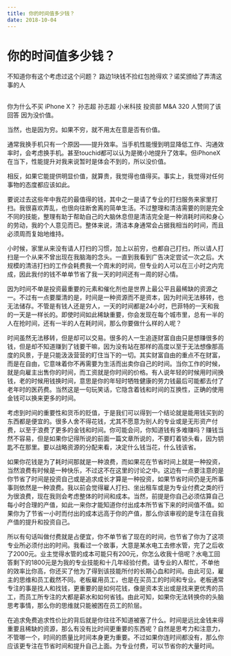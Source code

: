 ```yaml
---
title: 你的时间值多少钱？
date: 2018-10-04
---
```

# 你的时间值多少钱？
不知道你有这个考虑过这个问题？
路边1块钱不捡红包抢得欢？诺奖颁给了弄清这事的人

##
你为什么不买 iPhone X？
孙志超
孙志超
小米科技 投资部 M&A
320 人赞同了该回答
因为没价值。

当然，也是因为穷。如果不穷，就不用太在意是否有价值。

通常我换手机只有一个原因——提升效率。当手机性能慢到明显降低工作、沟通效率时，会考虑换手机。甚至touchid都可以认为是微小地提升了效率。但iPhoneX在当下，性能提升对我来说暂时是体会不到的，所以没价值。

相反，如果它能提供明显价值，就算贵，我觉得也值得买。事实上，我觉得对任何事物的态度都应该如此。

要说过去这些年中我花的最值得的钱，其中之一是请了专业的打扫服务来家里打扫。我很喜欢弄乱，也很向往断舍离的简单生活。不过整理和清洁需要的则是完全不同的技能，整理有助于帮助自己的大脑休息但是清洁完全是一种消耗时间和身心的劳动，我的个人意见而已。整体来说，清洁本身通常会占据我相当的时间，而且必须周而复始地维持。

小时候，家里从来没有请人打扫的习惯，加上以前穷，也都自己打扫，所以请人打扫是一个从来不曾出现在我脑海的念头。一直到我看到广告决定尝试一次之后。大规模的清洁打扫的工作会耗费我一个周末的时间，但专业的人可以在三小时之内完成，因此我付的钱不单单节省了我一天的时间还有一周的好心情。

因为时间不单是投资最重要的元素和催化剂也是世界上最公平且最稀缺的资源之一。不过有一点要厘清的是，时间是一种资源而不是资本，因为时间无法移转，也无法储存。不管是有钱人还是穷人，一天的时间都是24小时，巴菲特的一天和我的一天是一样长的。即使时间如此稀缺重要，你会发现在每个城市里，总有一半的人在抢时间，还有一半的人在耗时间，那么你要做什么样的人呢？

时间虽然无法移转，但是却可以交易。很多的人一生追逐财富自由只是想赚很多的钱，但是却不知道赚到了钱要干嘛，因为没有站在那样的高度以至于无法想像那高度的风景，于是只能汲汲营营的盯住当下的一切。其实财富自由的重点不在财富，而是在自由，它意味着你不再需要为生活而出卖你自己的时间。当你工作的时候，就是向雇主出售你的时间，而工资就是你时间的价格。有人说年轻的时候用时间换钱，老的时候用钱换时间，意思是你的年轻时牺牲健康的劳力钱最后可能都去付了老年时的医药费。当然这是一句玩笑话，它隐含着钱和时间的互换性，正确的使用金钱可以换来更多的时间。

考虑到时间的重要性和货币的贬值，于是我们可以得到一个结论就是能用钱买到的东西都是便宜的。很多人舍不得花钱，尤其不愿意为别人的专业或是无形资产付费，以至于浪费了更多的金钱和时间。你可能会问，你知道钱有多难赚吗？赚钱当然不容易，但是如果你记得所说的前面一篇文章所说的，不要盯着锁头看，因为钥匙不在那里。要以战略资源的分配来看，决定什么钱当花，什么钱该省。

如果你花钱是为了耗时间那就是一种浪费，而如果花在节省时间上就是一种投资，当然浪费有时候是一种快乐，不过这不在这里的讨论之中。这边有一点要注意的是你节省了时间是投资自己或是追求成长才算是一种投资，如果节省时间仍是无所事事则依然是一种浪费。我以前会觉得雇人打扫、坐出租车或是为专业付费之类的行为很浪费，现在我则会考虑整体的时间和成本。当然，前提是你自己必须估算自己每小时合理的产值，如此一来你才能知道你付出成本所节省下来的时间值不值。如果你为了节省一小时而付出的成本远高于你的产值，那么你该审视的是专注在自我产值的提升和投资自己。

所以有句话叫做付费就是占便宜，你不单节省了现在的时间，也节省了你为了这项专业所必须付出的时间。我看过一个故事，大意是某水电工去修水管，完了之后收了2000元。业主觉得水管的成本可能只有200元，你怎么收我十倍呢？水电工回答剩下的1800元是为我的专业技能和十几年经验付费。请专业的人帮忙，不单他的效率比你高，你还买了他为了得到该技能所付的长期心血和时间。由此可见，雇主的思维和员工截然不同。老板雇用员工，也是在买员工的时间和专业。老板通常专注的事是找人和找钱，更重要的是如何花钱，像是资本支出或是找来更优秀的员工，而员工所专注的大都是薪水和如何省钱。由此可知，如果你无法转换你的头脑思考事情，那么你的思维就只能被困在员工的阶层。

在追求免费追求性价比的背后就是你往往不知道被塞了什么。时间是远比金钱来得重要且稀缺的资源，那么有没有比时间更重要的东西呢？自然是思考力和注意力，不管哪一个，时间的质量比时间本身更为重要。不过如果你连时间都没有，那么你应该更专注在节省时间和提升自己上面。为专业付费，可以节省你的大量时间。